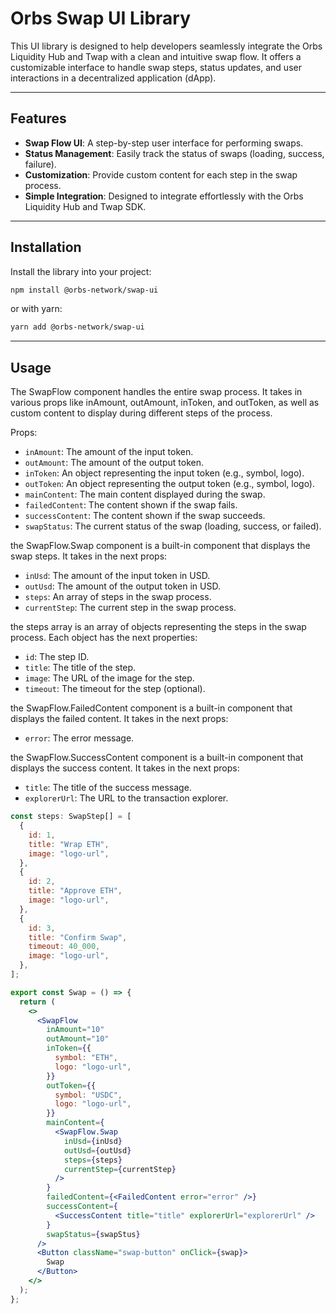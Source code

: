 # Orbs Swap UI Library

This UI library is designed to help developers seamlessly integrate the Orbs Liquidity Hub and Twap with a clean and intuitive swap flow. It offers a customizable interface to handle swap steps, status updates, and user interactions in a decentralized application (dApp).

---

## Features

- **Swap Flow UI**: A step-by-step user interface for performing swaps.
- **Status Management**: Easily track the status of swaps (loading, success, failure).
- **Customization**: Provide custom content for each step in the swap process.
- **Simple Integration**: Designed to integrate effortlessly with the Orbs Liquidity Hub and Twap SDK.

---

## Installation

Install the library into your project:

```bash
npm install @orbs-network/swap-ui
```

or with yarn:

```bash
yarn add @orbs-network/swap-ui
```

---

## Usage

The SwapFlow component handles the entire swap process. It takes in various props like inAmount, outAmount, inToken, and outToken, as well as custom content to display during different steps of the process.

Props:

- `inAmount`: The amount of the input token.
- `outAmount`: The amount of the output token.
- `inToken`: An object representing the input token (e.g., symbol, logo).
- `outToken`: An object representing the output token (e.g., symbol, logo).
- `mainContent`: The main content displayed during the swap.
- `failedContent`: The content shown if the swap fails.
- `successContent`: The content shown if the swap succeeds.
- `swapStatus`: The current status of the swap (loading, success, or failed).

the SwapFlow.Swap component is a built-in component that displays the swap steps. It takes in the next props:

- `inUsd`: The amount of the input token in USD.
- `outUsd`: The amount of the output token in USD.
- `steps`: An array of steps in the swap process.
- `currentStep`: The current step in the swap process.

the steps array is an array of objects representing the steps in the swap process. Each object has the next properties:

- `id`: The step ID.
- `title`: The title of the step.
- `image`: The URL of the image for the step.
- `timeout`: The timeout for the step (optional).

the SwapFlow.FailedContent component is a built-in component that displays the failed content. It takes in the next props:

- `error`: The error message.

the SwapFlow.SuccessContent component is a built-in component that displays the success content. It takes in the next props:

- `title`: The title of the success message.
- `explorerUrl`: The URL to the transaction explorer.

```jsx
const steps: SwapStep[] = [
  {
    id: 1,
    title: "Wrap ETH",
    image: "logo-url",
  },
  {
    id: 2,
    title: "Approve ETH",
    image: "logo-url",
  },
  {
    id: 3,
    title: "Confirm Swap",
    timeout: 40_000,
    image: "logo-url",
  },
];

export const Swap = () => {
  return (
    <>
      <SwapFlow
        inAmount="10"
        outAmount="10"
        inToken={{
          symbol: "ETH",
          logo: "logo-url",
        }}
        outToken={{
          symbol: "USDC",
          logo: "logo-url",
        }}
        mainContent={
          <SwapFlow.Swap
            inUsd={inUsd}
            outUsd={outUsd}
            steps={steps}
            currentStep={currentStep}
          />
        }
        failedContent={<FailedContent error="error" />}
        successContent={
          <SuccessContent title="title" explorerUrl="explorerUrl" />
        }
        swapStatus={swapStus}
      />
      <Button className="swap-button" onClick={swap}>
        Swap
      </Button>
    </>
  );
};
```
